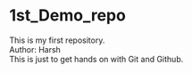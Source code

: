 # 1st_Demo_repo
This is my first repository.
<br>
Author: Harsh
<br>
This is just to get hands on with Git and Github.
